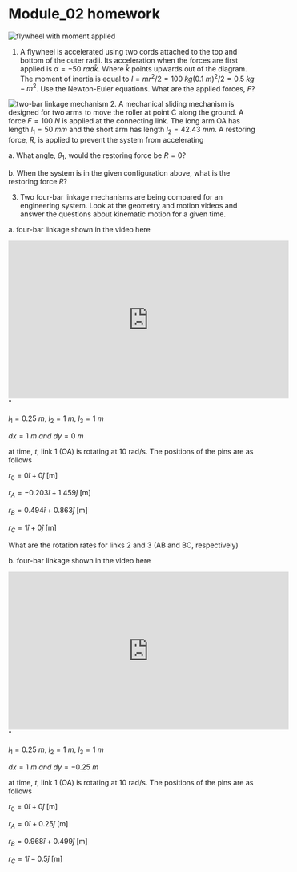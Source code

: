 # Module_02 homework
 
![flywheel with moment applied](./flywheel.svg)

1. A flywheel is accelerated using two cords attached to the top and bottom of
the outer radii. Its acceleration when the forces are first applied is $\alpha
= -50~rad\hat{k}$. Where $\hat{k}$ points upwards out of the diagram. The moment of inertia is equal to $I = mr^2/2 = 100~kg
(0.1~m)^2/2 = 0.5~kg-m^2$. Use the Newton-Euler equations. What are the applied forces, $F$? 

![two-bar linkage mechanism](./two-bar.svg)
2. A mechanical sliding mechanism is designed for two arms to move the roller at
point C along the ground. A force $F=100~N$ is applied at the connecting link.
The long arm OA has length $l_1 = 50~mm$ and the short arm has length $l_2 =
42.43~mm$. A restoring force, $R$, is applied to prevent the system from accelerating

a. What angle, $\theta_1$, would the restoring force be $R=0$?

b. When the system is in the given configuration above, what is the restoring
force $R$?


3. Two four-bar linkage mechanisms are being compared for an engineering system.
Look at the geometry and motion videos and answer the questions about kinematic
motion for a given time. 

a.  four-bar linkage shown in the video here

<iframe width="560" height="315"
src="https://www.youtube.com/embed/a3ybMtWZJlw" title="YouTube video
player" frameborder="0" allow="accelerometer; autoplay; clipboard-write;
encrypted-media; gyroscope; picture-in-picture"
allowfullscreen></iframe>"

$l_1 = 0.25~m,~l_2 = 1~m,~ l_3 = 1~m$

$dx = 1~m ~and~ dy = 0~m$

at time, $t$, link 1 (OA) is rotating at 10 rad/s. The positions of the pins
are as follows

$r_0 = 0\hat{i} + 0 \hat{j}$ [m]

$r_A = -0.203\hat{i}+1.459\hat{j}$ [m]

$r_B = 0.494\hat{i} + 0.863\hat{j}$ [m]

$r_C = 1\hat{i} + 0\hat{j}$ [m]

What are the rotation rates for links 2 and 3 (AB and BC, respectively)

b. four-bar linkage shown in the video here

<iframe width="560" height="315"
src="https://www.youtube.com/embed/gErKDtwH5l0" title="YouTube video
player" frameborder="0" allow="accelerometer; autoplay; clipboard-write;
encrypted-media; gyroscope; picture-in-picture"
allowfullscreen></iframe>"

$l_1 = 0.25~m,~l_2 = 1~m,~ l_3 = 1~m$

$dx = 1~m ~and~ dy = -0.25~m$

at time, $t$, link 1 (OA) is rotating at 10 rad/s. The positions of the pins
are as follows

$r_0 = 0\hat{i} + 0 \hat{j}$ [m]

$r_A = 0\hat{i}+0.25\hat{j}$ [m]

$r_B = 0.968\hat{i} + 0.499\hat{j}$ [m]

$r_C = 1\hat{i} - 0.5\hat{j}$ [m]
